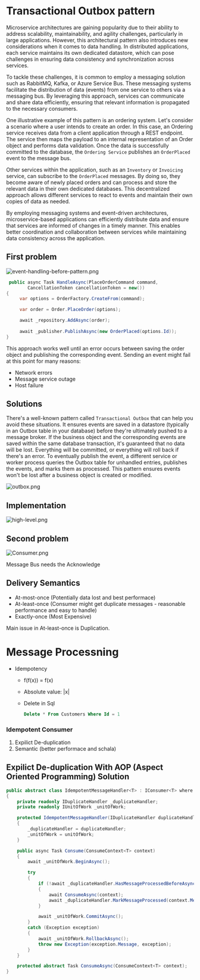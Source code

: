 
# Transactional Outbox pattern

Microservice architectures are gaining popularity due to their ability to address scalability, maintainability, and agility challenges, particularly in large applications. However, this architectural pattern also introduces new considerations when it comes to data handling. In distributed applications, each service maintains its own dedicated datastore, which can pose challenges in ensuring data consistency and synchronization across services.

To tackle these challenges, it is common to employ a messaging solution such as RabbitMQ, Kafka, or Azure Service Bus. These messaging systems facilitate the distribution of data (events) from one service to others via a messaging bus. By leveraging this approach, services can communicate and share data efficiently, ensuring that relevant information is propagated to the necessary consumers.

One illustrative example of this pattern is an ordering system. Let's consider a scenario where a user intends to create an order. In this case, an Ordering service receives data from a client application through a REST endpoint. The service then maps the payload to an internal representation of an Order object and performs data validation. Once the data is successfully committed to the database, the `Ordering Service` publishes an `OrderPlaced` event to the message bus.

Other services within the application, such as an `Inventory` or `Invoicing` service, can subscribe to the `OrderPlaced` messages. By doing so, they become aware of newly placed orders and can process and store the relevant data in their own dedicated databases. This decentralized approach allows different services to react to events and maintain their own copies of data as needed.

By employing messaging systems and event-driven architectures, microservice-based applications can efficiently distribute data and ensure that services are informed of changes in a timely manner. This enables better coordination and collaboration between services while maintaining data consistency across the application.


## First problem

![event-handling-before-pattern.png](./docs/event-handling-before-pattern.png)

```c#
 public async Task HandleAsync(PlaceOrderCommand command, 
        CancellationToken cancellationToken = new())
{
     var options = OrderFactory.CreateFrom(command);

     var order = Order.PlaceOrder(options);

     await _repository.AddAsync(order);
     
     await _publisher.PublishAsync(new OrderPlaced(options.Id));
}
```

This approach works well until an error occurs between saving the order object and publishing the corresponding event. Sending an event might fail at this point for many reasons:

- Network errors
- Message service outage
- Host failure

## Solutions

There's a well-known pattern called `Transactional Outbox` that can help you avoid these situations. It ensures events are saved in a datastore (typically in an Outbox table in your database) before they're ultimately pushed to a message broker. If the business object and the corresponding events are saved within the same database transaction, it's guaranteed that no data will be lost. Everything will be committed, or everything will roll back if there's an error. To eventually publish the event, a different service or worker process queries the Outbox table for unhandled entries, publishes the events, and marks them as processed. This pattern ensures events won't be lost after a business object is created or modified.


![outbox.png](./docs/outbox.png)


## Implementation

![high-level.png](./docs/high-level.png)

## Second problem

![Consumer.png](./docs/Consumer.png)


Message Bus needs the Acknowledge

## Delivery Semantics

- At-most-once (Potentially data lost and best performace)
- At-least-once (Consumer might get duplicate messages - reasonable performance and easy to handle)
- Exactly-once (Most Expensive)

Main issue in At-least-once is Duplication.


# Message Processning

- Idempotency
    - f(f(x)) = f(x)
    - Absolute value: |x|
    - Delete in Sql
        
        ```sql
        Delete * From Customers Where Id = 1
        ```
        

### Idempotent Consumer

 1. Expilict De-duplication
 2. Semantic (better performace and schala)


## Expilict De-duplication With AOP (Aspect Oriented Programming) Solution

```csharp
public abstract class IdempotentMessageHandler<T> : IConsumer<T> where T : DomainEvent
{
    private readonly IDuplicateHandler _duplicateHandler;
    private readonly IUnitOfWork _unitOfWork;

    protected IdempotentMessageHandler(IDuplicateHandler duplicateHandler, IUnitOfWork unitOfWork)
    {
        _duplicateHandler = duplicateHandler;
        _unitOfWork = unitOfWork;
    }

    public async Task Consume(ConsumeContext<T> context)
    {
        await _unitOfWork.BeginAsync();

        try
        {
            if (!await _duplicateHandler.HasMessageProcessedBeforeAsync(context.Message.EventId))
            {
                await ConsumeAsync(context);
                await _duplicateHandler.MarkMessageProcessed(context.Message.EventId);
            }

            await _unitOfWork.CommitAsync();
        }
        catch (Exception exception)
        {
            await _unitOfWork.RollbackAsync();
            throw new Exception(exception.Message, exception);
        }
    }

    protected abstract Task ConsumeAsync(ConsumeContext<T> context);
}
```
